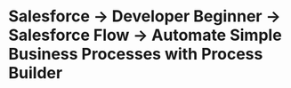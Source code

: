 # Salesforce -> Developer Beginner -> Salesforce Flow -> Automate Simple Business Processes with Process Builder
